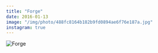 ```yaml
---
title: "Forge"
date: 2016-01-13
image: "/img/photo/488fc8164b182b9fd0894ae6f76e187a.jpg"
instagram: true
---
```


![Forge](/img/photo/488fc8164b182b9fd0894ae6f76e187a.jpg)
